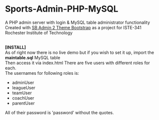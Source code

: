 # Sports-Admin-PHP-MySQL
A PHP admin server with login &amp; MySQL table administrator functionality<br/>
Created with <a href="https://startbootstrap.com/template-overviews/sb-admin-2/">SB Admin 2 Theme Bootstrap</a> as a project for ISTE-341 Rochester Institute of Technology<br/><br/>

<b>[INSTALL]</b><br/>
As of right now there is no live demo but if you wish to set it up, import the <b>maintable.sql</b> MySQL table<br/>
Then access it via index.html
There are five users with different roles for each.<br/>
The usernames for following roles is:
<ul>
<li>adminUser</li>
<li>leagueUser</li>
<li>teamUser</li>
<li>coachUser</li>
<li>parentUser</li>
</ul>
All of their password is 'password' without the quotes.
